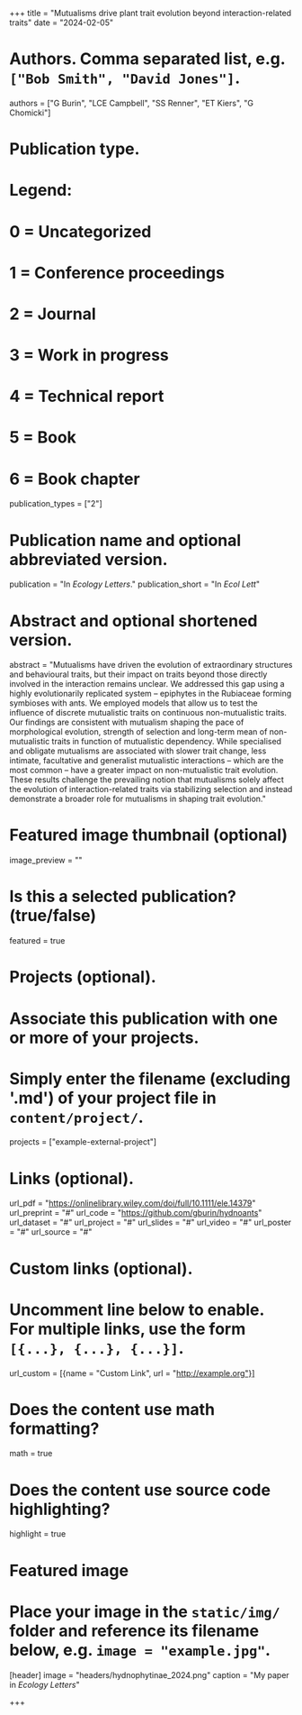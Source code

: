 +++
title = "Mutualisms drive plant trait evolution beyond interaction-related traits"
date = "2024-02-05"

# Authors. Comma separated list, e.g. `["Bob Smith", "David Jones"]`.
authors = ["G Burin", "LCE Campbell", "SS Renner", "ET Kiers", "G Chomicki"]

# Publication type.
# Legend:
# 0 = Uncategorized
# 1 = Conference proceedings
# 2 = Journal
# 3 = Work in progress
# 4 = Technical report
# 5 = Book
# 6 = Book chapter
publication_types = ["2"]

# Publication name and optional abbreviated version.
publication = "In *Ecology Letters*."
publication_short = "In *Ecol Lett*"

# Abstract and optional shortened version.
abstract = "Mutualisms have driven the evolution of extraordinary structures and behavioural traits, but their impact on traits beyond those directly involved in the interaction remains unclear. We addressed this gap using a highly evolutionarily replicated system – epiphytes in the Rubiaceae forming symbioses with ants. We employed models that allow us to test the influence of discrete mutualistic traits on continuous non-mutualistic traits. Our findings are consistent with mutualism shaping the pace of morphological evolution, strength of selection and long-term mean of non-mutualistic traits in function of mutualistic dependency. While specialised and obligate mutualisms are associated with slower trait change, less intimate, facultative and generalist mutualistic interactions – which are the most common – have a greater impact on non-mutualistic trait evolution. These results challenge the prevailing notion that mutualisms solely affect the evolution of interaction-related traits via stabilizing selection and instead demonstrate a broader role for mutualisms in shaping trait evolution."

# Featured image thumbnail (optional)
image_preview = ""

# Is this a selected publication? (true/false)
featured = true

# Projects (optional).
#   Associate this publication with one or more of your projects.
#   Simply enter the filename (excluding '.md') of your project file in `content/project/`.
projects = ["example-external-project"]

# Links (optional).
url_pdf = "https://onlinelibrary.wiley.com/doi/full/10.1111/ele.14379"
url_preprint = "#"
url_code = "https://github.com/gburin/hydnoants"
url_dataset = "#"
url_project = "#"
url_slides = "#"
url_video = "#"
url_poster = "#"
url_source = "#"

# Custom links (optional).
#   Uncomment line below to enable. For multiple links, use the form `[{...}, {...}, {...}]`.
url_custom = [{name = "Custom Link", url = "http://example.org"}]

# Does the content use math formatting?
math = true

# Does the content use source code highlighting?
highlight = true

# Featured image
# Place your image in the `static/img/` folder and reference its filename below, e.g. `image = "example.jpg"`.
[header]
image = "headers/hydnophytinae_2024.png"
caption = "My paper in *Ecology Letters*"

+++
